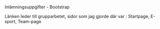  Inlämningsuppgifter - Bootstrap
 
 
 Länken leder till grupparbetet, sidor som jag gjorde där var : Startpage, E-sport, Team-page
